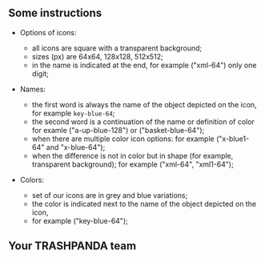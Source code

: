 ﻿
## Some instructions

* Options of icons:
   * all icons are square with a transparent background;
   * sizes (px) are 64x64, 128x128, 512x512;
   * in the name is indicated at the end,
      for example ("xml-64")
      only one digit;
 
* Names:
   * the first word is always the name of the object depicted on the icon,
   for example `key-blue-64`;
   * the second word is a continuation of the name or definition of color
   for examle ("a-up-blue-128") or ("basket-blue-64");
  * when there are multiple color icon options:
  for example ("x-blue1-64" and "x-blue-64");
  * when the difference is not in color but in shape (for example, transparent background);
  for example ("xml-64", "xml1-64");

 
* Colors:
   * set of our icons are in grey and blue variations;
   * the color is indicated next to the name of the object depicted on the icon,
   * for example ("key-blue-64");

## Your   TRASHPANDA   team

  
      
     



